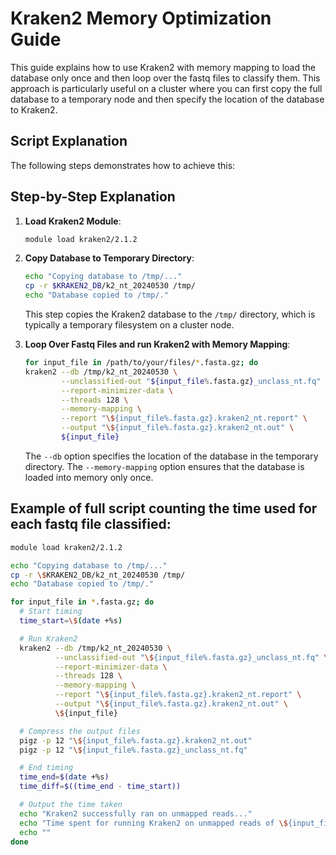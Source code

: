 # Kraken2 Memory Optimization Guide

This guide explains how to use Kraken2 with memory mapping to load the database only once and then loop over the fastq files to classify them. 
This approach is particularly useful on a cluster where you can first copy the full database to a temporary node and then specify the location of the database to Kraken2.

## Script Explanation

The following steps demonstrates how to achieve this:


## Step-by-Step Explanation

1. **Load Kraken2 Module**:
   ```bash
   module load kraken2/2.1.2
   ```

2. **Copy Database to Temporary Directory**:
   ```bash
   echo "Copying database to /tmp/..."
   cp -r $KRAKEN2_DB/k2_nt_20240530 /tmp/
   echo "Database copied to /tmp/."
   ```
   This step copies the Kraken2 database to the `/tmp/` directory, which is typically a temporary filesystem on a cluster node.

3. **Loop Over Fastq Files and run Kraken2 with Memory Mapping**:
   ```bash
   for input_file in /path/to/your/files/*.fasta.gz; do
   kraken2 --db /tmp/k2_nt_20240530 \
           --unclassified-out "${input_file%.fasta.gz}_unclass_nt.fq" \
           --report-minimizer-data \
           --threads 128 \
           --memory-mapping \
           --report "\${input_file%.fasta.gz}.kraken2_nt.report" \
           --output "\${input_file%.fasta.gz}.kraken2_nt.out" \
           ${input_file}
   ```
   The `--db` option specifies the location of the database in the temporary directory. The `--memory-mapping` option ensures that the database is loaded into memory only once.


## Example of full script counting the time used for each fastq file classified: 
```bash
module load kraken2/2.1.2

echo "Copying database to /tmp/..."
cp -r \$KRAKEN2_DB/k2_nt_20240530 /tmp/
echo "Database copied to /tmp/."

for input_file in *.fasta.gz; do
  # Start timing
  time_start=\$(date +%s)

  # Run Kraken2
  kraken2 --db /tmp/k2_nt_20240530 \
          --unclassified-out "\${input_file%.fasta.gz}_unclass_nt.fq" \
          --report-minimizer-data \
          --threads 128 \
          --memory-mapping \
          --report "\${input_file%.fasta.gz}.kraken2_nt.report" \
          --output "\${input_file%.fasta.gz}.kraken2_nt.out" \
          \${input_file}

  # Compress the output files
  pigz -p 12 "\${input_file%.fasta.gz}.kraken2_nt.out"
  pigz -p 12 "\${input_file%.fasta.gz}_unclass_nt.fq"

  # End timing
  time_end=$(date +%s)
  time_diff=$((time_end - time_start))

  # Output the time taken
  echo "Kraken2 successfully ran on unmapped reads..."
  echo "Time spent for running Kraken2 on unmapped reads of \${input_file%.fasta.gz}: \$time_diff seconds"
  echo ""
done
```
